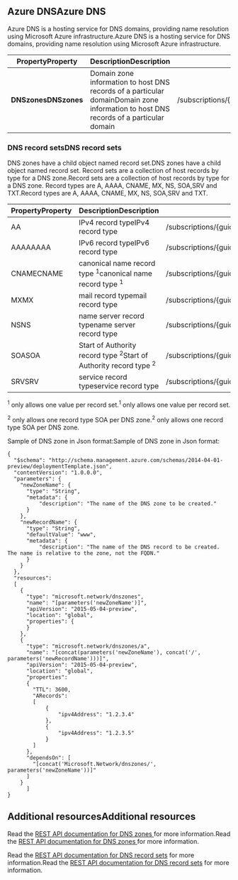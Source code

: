 ## <a name="azure-dns"></a><span data-ttu-id="49e58-101">Azure DNS</span><span class="sxs-lookup"><span data-stu-id="49e58-101">Azure DNS</span></span>
<span data-ttu-id="49e58-102">Azure DNS is a hosting service for DNS domains, providing name resolution using Microsoft Azure infrastructure.</span><span class="sxs-lookup"><span data-stu-id="49e58-102">Azure DNS is a hosting service for DNS domains, providing name resolution using Microsoft Azure infrastructure.</span></span>

| <span data-ttu-id="49e58-103">Property</span><span class="sxs-lookup"><span data-stu-id="49e58-103">Property</span></span> | <span data-ttu-id="49e58-104">Description</span><span class="sxs-lookup"><span data-stu-id="49e58-104">Description</span></span> | <span data-ttu-id="49e58-105">Sample Value</span><span class="sxs-lookup"><span data-stu-id="49e58-105">Sample Value</span></span> |
| --- | --- | --- |
| <span data-ttu-id="49e58-106">**DNSzones**</span><span class="sxs-lookup"><span data-stu-id="49e58-106">**DNSzones**</span></span> |<span data-ttu-id="49e58-107">Domain zone information to host DNS records of a particular domain</span><span class="sxs-lookup"><span data-stu-id="49e58-107">Domain zone information to host DNS records of a particular domain</span></span> |<span data-ttu-id="49e58-108">/subscriptions/{guid}/.../providers/Microsoft.Network/dnszones/contoso.com"</span><span class="sxs-lookup"><span data-stu-id="49e58-108">/subscriptions/{guid}/.../providers/Microsoft.Network/dnszones/contoso.com"</span></span> |

### <a name="dns-record-sets"></a><span data-ttu-id="49e58-109">DNS record sets</span><span class="sxs-lookup"><span data-stu-id="49e58-109">DNS record sets</span></span>
<span data-ttu-id="49e58-110">DNS zones have a child object named record set.</span><span class="sxs-lookup"><span data-stu-id="49e58-110">DNS zones have a child object named record set.</span></span> <span data-ttu-id="49e58-111">Record sets are a collection of host records by type for a DNS zone.</span><span class="sxs-lookup"><span data-stu-id="49e58-111">Record sets are a collection of host records by type for a DNS zone.</span></span> <span data-ttu-id="49e58-112">Record types are A, AAAA, CNAME, MX, NS, SOA,SRV and TXT.</span><span class="sxs-lookup"><span data-stu-id="49e58-112">Record types are A, AAAA, CNAME, MX, NS, SOA,SRV and TXT.</span></span>

| <span data-ttu-id="49e58-113">Property</span><span class="sxs-lookup"><span data-stu-id="49e58-113">Property</span></span> | <span data-ttu-id="49e58-114">Description</span><span class="sxs-lookup"><span data-stu-id="49e58-114">Description</span></span> | <span data-ttu-id="49e58-115">Sample value</span><span class="sxs-lookup"><span data-stu-id="49e58-115">Sample value</span></span> |
| --- | --- | --- |
| <span data-ttu-id="49e58-116">A</span><span class="sxs-lookup"><span data-stu-id="49e58-116">A</span></span> |<span data-ttu-id="49e58-117">IPv4 record type</span><span class="sxs-lookup"><span data-stu-id="49e58-117">IPv4 record type</span></span> |<span data-ttu-id="49e58-118">/subscriptions/{guid}/.../providers/Microsoft.Network/dnszones/contoso.com/A/www</span><span class="sxs-lookup"><span data-stu-id="49e58-118">/subscriptions/{guid}/.../providers/Microsoft.Network/dnszones/contoso.com/A/www</span></span> |
| <span data-ttu-id="49e58-119">AAAA</span><span class="sxs-lookup"><span data-stu-id="49e58-119">AAAA</span></span> |<span data-ttu-id="49e58-120">IPv6 record type</span><span class="sxs-lookup"><span data-stu-id="49e58-120">IPv6 record type</span></span> |<span data-ttu-id="49e58-121">/subscriptions/{guid}/.../providers/Microsoft.Network/dnszones/contoso.com/AAAA/hostrecord</span><span class="sxs-lookup"><span data-stu-id="49e58-121">/subscriptions/{guid}/.../providers/Microsoft.Network/dnszones/contoso.com/AAAA/hostrecord</span></span> |
| <span data-ttu-id="49e58-122">CNAME</span><span class="sxs-lookup"><span data-stu-id="49e58-122">CNAME</span></span> |<span data-ttu-id="49e58-123">canonical name record type <sup>1</sup></span><span class="sxs-lookup"><span data-stu-id="49e58-123">canonical name record type <sup>1</sup></span></span> |<span data-ttu-id="49e58-124">/subscriptions/{guid}/.../providers/Microsoft.Network/dnszones/contoso.com/CNAME/www</span><span class="sxs-lookup"><span data-stu-id="49e58-124">/subscriptions/{guid}/.../providers/Microsoft.Network/dnszones/contoso.com/CNAME/www</span></span> |
| <span data-ttu-id="49e58-125">MX</span><span class="sxs-lookup"><span data-stu-id="49e58-125">MX</span></span> |<span data-ttu-id="49e58-126">mail record type</span><span class="sxs-lookup"><span data-stu-id="49e58-126">mail record type</span></span> |<span data-ttu-id="49e58-127">/subscriptions/{guid}/.../providers/Microsoft.Network/dnszones/contoso.com/MX/mail</span><span class="sxs-lookup"><span data-stu-id="49e58-127">/subscriptions/{guid}/.../providers/Microsoft.Network/dnszones/contoso.com/MX/mail</span></span> |
| <span data-ttu-id="49e58-128">NS</span><span class="sxs-lookup"><span data-stu-id="49e58-128">NS</span></span> |<span data-ttu-id="49e58-129">name server record type</span><span class="sxs-lookup"><span data-stu-id="49e58-129">name server record type</span></span> |<span data-ttu-id="49e58-130">/subscriptions/{guid}/.../providers/Microsoft.Network/dnszones/contoso.com/NS/</span><span class="sxs-lookup"><span data-stu-id="49e58-130">/subscriptions/{guid}/.../providers/Microsoft.Network/dnszones/contoso.com/NS/</span></span> |
| <span data-ttu-id="49e58-131">SOA</span><span class="sxs-lookup"><span data-stu-id="49e58-131">SOA</span></span> |<span data-ttu-id="49e58-132">Start of Authority record type <sup>2</sup></span><span class="sxs-lookup"><span data-stu-id="49e58-132">Start of Authority record type <sup>2</sup></span></span> |<span data-ttu-id="49e58-133">/subscriptions/{guid}/.../providers/Microsoft.Network/dnszones/contoso.com/SOA</span><span class="sxs-lookup"><span data-stu-id="49e58-133">/subscriptions/{guid}/.../providers/Microsoft.Network/dnszones/contoso.com/SOA</span></span> |
| <span data-ttu-id="49e58-134">SRV</span><span class="sxs-lookup"><span data-stu-id="49e58-134">SRV</span></span> |<span data-ttu-id="49e58-135">service record type</span><span class="sxs-lookup"><span data-stu-id="49e58-135">service record type</span></span> |<span data-ttu-id="49e58-136">/subscriptions/{guid}/.../providers/Microsoft.Network/dnszones/contoso.com/SRV</span><span class="sxs-lookup"><span data-stu-id="49e58-136">/subscriptions/{guid}/.../providers/Microsoft.Network/dnszones/contoso.com/SRV</span></span> |

<span data-ttu-id="49e58-137"><sup>1</sup> only allows one value per record set.</span><span class="sxs-lookup"><span data-stu-id="49e58-137"><sup>1</sup> only allows one value per record set.</span></span>

<span data-ttu-id="49e58-138"><sup>2</sup> only allows one record type SOA per DNS zone.</span><span class="sxs-lookup"><span data-stu-id="49e58-138"><sup>2</sup> only allows one record type SOA per DNS zone.</span></span> 

<span data-ttu-id="49e58-139">Sample of DNS zone in Json format:</span><span class="sxs-lookup"><span data-stu-id="49e58-139">Sample of DNS zone in Json format:</span></span>

    {
      "$schema": "http://schema.management.azure.com/schemas/2014-04-01-preview/deploymentTemplate.json",
      "contentVersion": "1.0.0.0",
      "parameters": {
        "newZoneName": {
          "type": "String",
          "metadata": {
              "description": "The name of the DNS zone to be created."
          }
        },
        "newRecordName": {
          "type": "String",
          "defaultValue": "www",
          "metadata": {
              "description": "The name of the DNS record to be created.  The name is relative to the zone, not the FQDN."
          }
        }
      },
      "resources": 
      [
        {
          "type": "microsoft.network/dnszones",
          "name": "[parameters('newZoneName')]",
          "apiVersion": "2015-05-04-preview",
          "location": "global",
          "properties": {
          }
        },
        {
          "type": "microsoft.network/dnszones/a",
          "name": "[concat(parameters('newZoneName'), concat('/', parameters('newRecordName')))]",
          "apiVersion": "2015-05-04-preview",
          "location": "global",
          "properties": 
          {
            "TTL": 3600,
            "ARecords": 
            [
                {
                    "ipv4Address": "1.2.3.4"
                },
                {
                    "ipv4Address": "1.2.3.5"
                }
            ]
          },
          "dependsOn": [
            "[concat('Microsoft.Network/dnszones/', parameters('newZoneName'))]"
          ]
        }
          ]
    }

## <a name="additional-resources"></a><span data-ttu-id="49e58-140">Additional resources</span><span class="sxs-lookup"><span data-stu-id="49e58-140">Additional resources</span></span>
<span data-ttu-id="49e58-141">Read the [REST API documentation for DNS zones ](https://msdn.microsoft.com/library/azure/mt130626.aspx) for more information.</span><span class="sxs-lookup"><span data-stu-id="49e58-141">Read the [REST API documentation for DNS zones ](https://msdn.microsoft.com/library/azure/mt130626.aspx) for more information.</span></span>

<span data-ttu-id="49e58-142">Read the [REST API documentation for DNS record sets](https://msdn.microsoft.com/library/azure/mt130627.aspx) for more information.</span><span class="sxs-lookup"><span data-stu-id="49e58-142">Read the [REST API documentation for DNS record sets](https://msdn.microsoft.com/library/azure/mt130627.aspx) for more information.</span></span>

